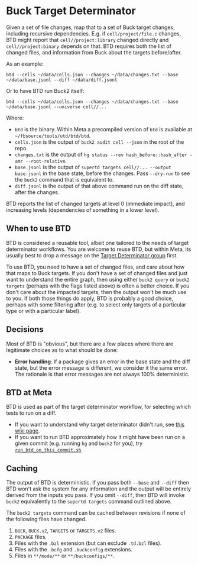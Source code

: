 # Buck Target Determinator

Given a set of file changes, map that to a set of Buck target changes, including
recursive dependencies. E.g. if `cell/project/file.c` changes, BTD might report
that `cell//project:library` changed directly and `cell//project:binary` depends
on that. BTD requires both the list of changed files, and information from Buck
about the targets before/after.

As an example:

```shell
btd --cells ~/data/cells.json --changes ~/data/changes.txt --base ~/data/base.jsonl --diff ~/data/diff.jsonl
```

Or to have BTD run Buck2 itself:

```shell
btd --cells ~/data/cells.json --changes ~/data/changes.txt --base ~/data/base.jsonl --universe cell//...
```

Where:

- `btd` is the binary. Within Meta a precompiled version of `btd` is available
  at `~/fbsource/tools/utd/btd/btd`.
- `cells.json` is the output of `buck2 audit cell --json` in the root of the
  repo.
- `changes.txt` is the output of
  `hg status --rev hash_before::hash_after -amr --root-relative`.
- `base.jsonl` is the output of `supertd targets cell//... --output base.jsonl`
  in the base state, before the changes. Pass `--dry-run` to see the `buck2`
  command that is equivalent to.
- `diff.jsonl` is the output of that above command run on the diff state, after
  the changes.

BTD reports the list of changed targets at level 0 (immediate impact), and
increasing levels (dependencies of something in a lower level).

## When to use BTD

BTD is considered a reusable tool, albeit one tailored to the needs of target
determinator workflows. You are welcome to reuse BTD, but within Meta, its
usually best to drop a message on the
[Target Determinator group](https://fb.workplace.com/groups/targetdeterminator)
first.

To use BTD, you need to have a set of changed files, and care about how that
maps to Buck targets. If you don't have a set of changed files and just want to
understand the entire graph, then using either `buck2 query` or `buck2 targets`
(perhaps with the flags listed above) is often a better choice. If you don't
care about the impacted targets, then the output won't be much use to you. If
both those things do apply, BTD is probably a good choice, perhaps with some
filtering after (e.g. to select only targets of a particular type or with a
particular label).

## Decisions

Most of BTD is "obvious", but there are a few places where there are legitimate
choices as to what should be done:

- **Error handling**: If a package gives an error in the base state and the diff
  state, but the error message is different, we consider it the same error. The
  rationale is that error messages are not always 100% deterministic.

## BTD at Meta

BTD is used as part of the target determinator workflow, for selecting which
tests to run on a diff.

- If you want to understand why target determinator didn't run, see
  [this wiki page](<https://www.internalfb.com/intern/wiki/Fbcode_CI/FAQ:_Frequently_Asked_Questions/Why_didn't_my_job_build_test_run_on_D_(I'm_sad_trunk_broke)/>).
- If you want to run BTD approximately how it might have been run on a given
  commit (e.g. running `hg` and `buck2` for you), try
  [`run_btd_on_this_commit.sh`](https://www.internalfb.com/code/fbsource/tools/utd/btd/run_btd_on_this_commit.sh).

## Caching

The output of BTD is deterministic. If you pass both `--base` and `--diff` then
BTD won't ask the system for any information and the output will be entirely
derived from the inputs you pass. If you omit `--diff`, then BTD will invoke
`buck2` equivalently to the `supertd targets` command outlined above.

The `buck2 targets` command can be cached between revisions if none of the
following files have changed.

1. `BUCK`, `BUCK.v2`, `TARGETS` or `TARGETS.v2` files.
2. `PACKAGE` files.
3. Files with the `.bzl` extension (but can exclude `.td.bzl` files).
4. Files with the `.bcfg` and `.buckconfig` extensions.
5. Files in `**/mode/**` or `**/buckconfigs/**`.
